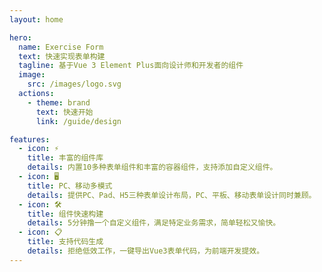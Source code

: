 ```yaml
---
layout: home

hero:
  name: Exercise Form
  text: 快速实现表单构建
  tagline: 基于Vue 3 Element Plus面向设计师和开发者的组件
  image:
    src: /images/logo.svg
  actions:
    - theme: brand
      text: 快速开始
      link: /guide/design

features:
  - icon: ⚡️
    title: 丰富的组件库
    details: 内置10多种表单组件和丰富的容器组件，支持添加自定义组件。
  - icon: 🖥️
    title: PC、移动多模式
    details: 提供PC、Pad、H5三种表单设计布局，PC、平板、移动表单设计同时兼顾。
  - icon: 🛠️
    title: 组件快速构建
    details: 5分钟撸一个自定义组件，满足特定业务需求，简单轻松又愉快。
  - icon: 📋
    title: 支持代码生成
    details: 拒绝低效工作，一键导出Vue3表单代码，为前端开发提效。
---
```

